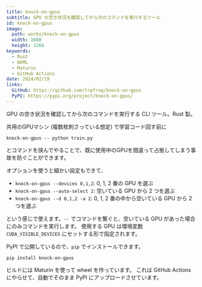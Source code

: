 ```yaml
---
title: knock-on-gpus
subtitle: GPU の空き状況を確認してから次のコマンドを実行するツール
id: knock-on-gpus
image:
  path: works/knock-on-gpus
  width: 1680
  height: 1266
keywords:
  - Rust
  - NVML
  - Maturin
  - GitHub Actions
date: 2024/02/19
links:
  GitHub: https://github.com/trpfrog/knock-on-gpus
  PyPI: https://pypi.org/project/knock-on-gpus/
---
```


GPU の空き状況を確認してから次のコマンドを実行する CLI ツール。Rust 製。

共用のGPUマシン (複数枚刺さっている想定) で学習コード回す前に

```
knock-on-gpus -- python train.py
```

とコマンドを挟んでやることで、既に使用中のGPUを間違って占拠してしまう事故を防ぐことができます。

オプションを使うと細かい設定もできて、

- `knock-on-gpus --devices 0,1,2`: 0, 1, 2 番の GPU を選ぶ
- `knock-on-gpus --auto-select 2`: 空いている GPU から 2 つを選ぶ
- `knock-on-gpus --d 0,1,2 -a 2`: 0, 1, 2 番の中から空いている GPU から 2 つを選ぶ

という感じで使えます。`--` でコマンドを繋ぐと、空いている GPU があった場合にのみコマンドを実行します。
使用する GPU は環境変数 `CUDA_VISIBLE_DEVICES` にセットする形で指定されます。

PyPI で公開しているので、`pip` でインストールできます。

```
pip install knock-on-gpus
```

ビルドには Maturin を使って wheel を作っています。
これは GitHub Actions にやらせて、自動でそのまま PyPI にアップロードさせています。
